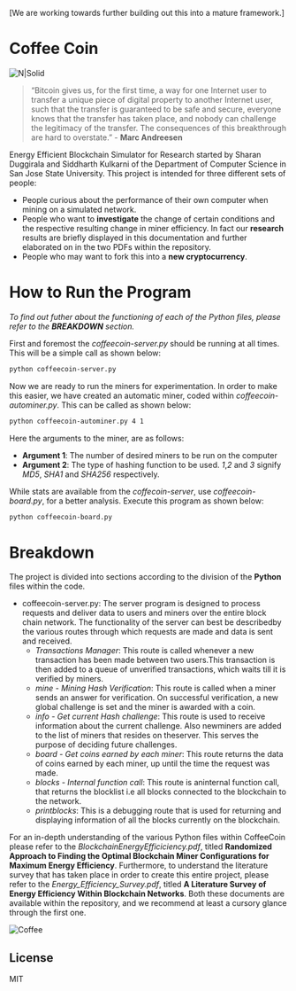 [We are working towards further building out this into a mature framework.]

# Coffee Coin

![N|Solid](http://www.paperboardpackaging.org/images/default-source/School-Logos/sjsu-primary-mark_web.png?sfvrsn=0)

>“Bitcoin gives us, for the first time, a way for one Internet user to transfer a unique piece of digital property to another Internet user, such that the transfer is guaranteed to be safe and secure, everyone knows that the transfer has taken place, and nobody can challenge the legitimacy of the transfer. The consequences of this breakthrough are hard to overstate.” - **Marc Andreesen**

Energy Efficient Blockchain Simulator for Research started by Sharan Duggirala and Siddharth Kulkarni of the Department of Computer Science in San Jose State University. This project is intended for three different sets of people: 

  - People curious about the performance of their own computer when mining on a simulated network.
  - People who want to **investigate** the change of certain conditions and the respective resulting change in miner efficiency. In fact our **research** results are briefly displayed in this documentation and further elaborated on in the two PDFs within the repository.  
  - People who may want to fork this into a **new cryptocurrency**. 
 
  
# How to Run the Program 

*To find out futher about the functioning of each of the Python files, please refer to the **BREAKDOWN** section.* 

First and foremost the *coffeecoin-server.py* should be running at all times. This will be a simple call as shown below: 

```sh
python coffeecoin-server.py
```
Now we are ready to run the miners for experimentation. In order to make this easier, we have created an automatic miner, coded within *coffeecoin-autominer.py*. This can be called as shown below: 

```sh
python coffeecoin-autominer.py 4 1 
```
Here the arguments to the miner, are as follows: 

- **Argument 1**: The number of desired miners to be run on the computer
- **Argument 2**: The type of hashing function to be used. *1*,*2* and *3* signify *MD5*, *SHA1* and *SHA256* respectively. 

While stats are available from the *coffecoin-server*, use *coffeecoin-board.py*, for a better analysis. Execute this program as shown below: 

```sh
python coffeecoin-board.py
```

# Breakdown 

The project is divided into sections according to the division of the **Python** files within the code. 

- coffeecoin-server.py: The  server  program  is  designed  to  process  requests  and deliver data to users and miners over the entire block chain network. The functionality of the server can best be describedby the various routes through which requests are made and data is sent and received.
    -  *Transactions  Manager*: This  route  is  called  whenever  a  new  transaction  has  been  made  between  two  users.This  transaction  is  then  added  to  a  queue  of  unverified transactions, which waits till it is verified by miners.
    -  *mine - Mining Hash Verification*: This route is called when a miner sends an answer for verification. On successful verification,  a  new  global  challenge  is  set  and  the  miner  is awarded with a coin.
    - *info - Get current Hash challenge*: This route is used to receive information about the current challenge. Also newminers  are  added  to  the  list  of  miners  that  resides  on  theserver. This serves the purpose of deciding future challenges.
    -  *board - Get coins earned by each miner*: This route returns the data of coins earned by each miner, up until the time the request was made.
    -  *blocks  -  Internal  function  call*: This  route  is  aninternal function call, that returns the blocklist i.e all blocks connected to the blockchain to the network.
    -  *printblocks*: This is a debugging route that is used for  returning  and  displaying  information  of  all  the  blocks currently on the blockchain.

For an in-depth understanding of the various Python files within CoffeeCoin please refer to the *BlockchainEnergyEfficiciency.pdf*, titled **Randomized  Approach  to  Finding  the  Optimal  Blockchain  Miner Configurations  for  Maximum  Energy  Efficiency**. Furthermore, to understand the literature survey that has taken place in order to create this entire project, please refer to the *Energy_Efficiency_Survey.pdf*, titled **A Literature Survey of Energy Efficiency Within Blockchain Networks**. Both these documents are available within the repository, and we recommend at least a cursory glance through the first one. 
 
![Coffee](https://cdn.pixabay.com/photo/2017/08/07/22/57/coffee-2608864_1280.jpg)

License
----

MIT
